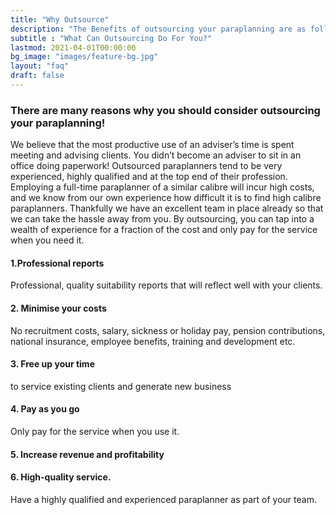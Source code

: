 ```yaml
---
title: "Why Outsource"
description: "The Benefits of outsourcing your paraplanning are as follows"
subtitle : "What Can Outsourcing Do For You?"
lastmod: 2021-04-01T00:00:00
bg_image: "images/feature-bg.jpg"
layout: "faq"
draft: false
---
```


### There are many reasons why you should consider outsourcing your paraplanning!

We believe that the most productive use of an adviser’s time is spent meeting and advising clients. You didn’t become an adviser to sit in an office doing paperwork!
Outsourced paraplanners tend to be very experienced, highly qualified and at the top end of their profession. Employing a full-time paraplanner of a similar calibre will incur high costs, and we know from our own experience how difficult it is to find high calibre paraplanners. Thankfully we have an excellent team in place already so that we can take the hassle away from you.
By outsourcing, you can tap into a wealth of experience for a fraction of the cost and only pay for the service when you need it.


#### 1.Professional reports

Professional, quality suitability reports that will reflect well with your clients.

#### 2. Minimise your costs

No recruitment costs, salary, sickness or holiday pay, pension contributions, national insurance, employee benefits, training and development etc.

#### 3. Free up your time

to service existing clients and generate new business

#### 4. Pay as you go

Only pay for the service when you use it.

#### 5. Increase revenue and profitability



#### 6. High-quality service.

Have a highly qualified and experienced paraplanner as part of your team.

